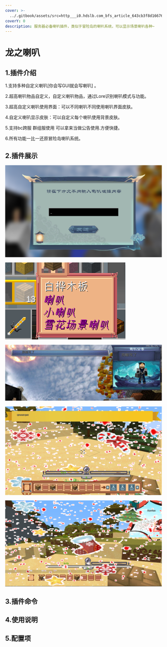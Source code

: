 ```yaml
---
cover: >-
  ../.gitbook/assets/src=http___i0.hdslb.com_bfs_article_643cb3f8d166763b7f2ea894adeffe7b93301acb.jpg&refer=http___i0.hdslb.jpg
coverY: 0
description: 服务器必备喇叭插件，类似于冒险岛的喇叭系统，可以显示场景喇叭各种~
---
```


# 龙之喇叭

## 1.插件介绍 <a href="#1.-cha-jian-jie-shao" id="1.-cha-jian-jie-shao"></a>

1.支持多种自定义喇叭\[你会写GUI就会写喇叭] 。

2.超高喇叭物品自定义，自定义喇叭物品，通过Lore识别喇叭模式与功能。&#x20;

3.超高自定义喇叭使用界面：可以不同喇叭不同使用喇叭界面皮肤。&#x20;

4.自定义喇叭显示皮肤：可以自定义每个喇叭使用背景皮肤。&#x20;

5.支持bc跨服 群组服使用 可以拿来当做公告使用.方便快捷。&#x20;

6.所有功能一比一还原冒险岛喇叭系统。

## 2.插件展示 <a href="#2.-cha-jian-zhan-shi" id="2.-cha-jian-zhan-shi"></a>

![](<../.gitbook/assets/image (14).png>)

![](<../.gitbook/assets/image (8).png>)

![](<../.gitbook/assets/image (3) (1).png>)

![](<../.gitbook/assets/image (11).png>)

![](<../.gitbook/assets/image (13).png>)

## 3.插件命令 <a href="#3.-cha-jian-ming-ling" id="3.-cha-jian-ming-ling"></a>







## 4.使用说明



## 5.配置项
